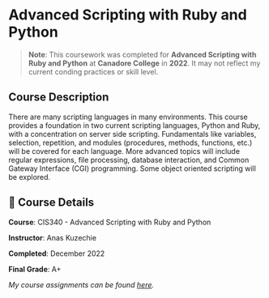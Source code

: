 # Advanced Scripting with Ruby and Python
> **Note**: This coursework was completed for **Advanced Scripting with Ruby and Python** at **Canadore College** in **2022**. It may not reflect my current conding practices or skill level.

## Course Description
There are many scripting languages in many environments. This course provides a foundation in two current scripting languages, Python and Ruby, with a concentration on server side scripting. Fundamentals like variables, selection, repetition, and modules (procedures, methods, functions, etc.) will be covered for each language. More advanced topics will include regular expressions, file processing, database interaction, and Common Gateway Interface (CGI) programming. Some object oriented scripting will be explored.

## 📅 Course Details
**Course**: CIS340 - Advanced Scripting with Ruby and Python

**Instructor**: Anas Kuzechie

**Completed**: December 2022

**Final Grade**: A+

_My course assignments can be found [here](https://github.com/apaquette/Advanced-Scripting-with-Ruby-and-Python-Assignments)._
